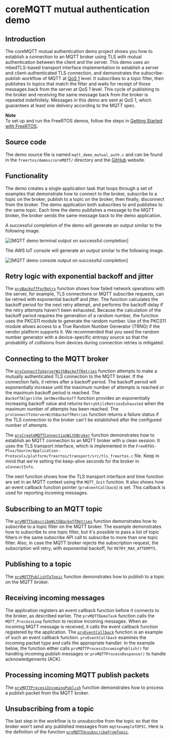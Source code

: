 # coreMQTT mutual authentication demo<a name="mqtt-demo-ma"></a>

## Introduction<a name="mqtt-demo-ma-introduction"></a>

The coreMQTT mutual authentication demo project shows you how to establish a connection to an MQTT broker using TLS with mutual authentication between the client and the server\. This demo uses an mbedTLS\-based transport interface implementation to establish a server and client\-authenticated TLS connection, and demonstrates the subscribe\-publish workflow of MQTT at [ QoS 1](http://docs.oasis-open.org/mqtt/mqtt/v3.1.1/errata01/os/mqtt-v3.1.1-errata01-os-complete.html#_Toc442180914) level\. It subscribes to a topic filter, then publishes to topics that match the filter and waits for receipt of those messages back from the server at QoS 1 level\. This cycle of publishing to the broker and receiving the same message back from the broker is repeated indefinitely\. Messages in this demo are sent at QoS 1, which guarantees at least one delivery according to the MQTT spec\.

**Note**  
To set up and run the FreeRTOS demos, follow the steps in [Getting Started with FreeRTOS](freertos-getting-started.md)\.

## Source code<a name="mqtt-demo-ma-source-code"></a>

The demo source file is named `mqtt_demo_mutual_auth.c` and can be found in the `freertos/demos/coreMQTT/` directory and the [GitHub](https://github.com/aws/amazon-freertos/blob/202012.00/demos/coreMQTT/mqtt_demo_mutual_auth.c) website\.

## Functionality<a name="mqtt-demo-ma-functionality"></a>

The demo creates a single application task that loops through a set of examples that demonstrate how to connect to the broker, subscribe to a topic on the broker, publish to a topic on the broker, then finally, disconnect from the broker\. The demo application both subscribes to and publishes to the same topic\. Each time the demo publishes a message to the MQTT broker, the broker sends the same message back to the demo application\.

A successful completion of the demo will generate an output similar to the following image\.

![\[MQTT demo terminal output on successful completion\]](http://docs.aws.amazon.com/freertos/latest/userguide/images/coremqtt-mad-output.png)

The AWS IoT console will generate an output similar to the following image\.

![\[MQTT demo console output on successful completion\]](http://docs.aws.amazon.com/freertos/latest/userguide/images/coremqtt-mad-console.png)

## Retry logic with exponential backoff and jitter<a name="mqtt-demo-ma-retry-logic"></a>

The [ `prvBackoffForRetry`](https://github.com/aws/amazon-freertos/blob/202012.00/demos/coreMQTT/mqtt_demo_mutual_auth.c#L652-L698) function shows how failed network operations with the server, for example, TLS connections or MQTT subscribe requests, can be retried with exponential backoff and jitter\. The function calculates the backoff period for the next retry attempt, and performs the backoff delay if the retry attempts haven't been exhausted\. Because the calculation of the backoff period requires the generation of a random number, the function uses the PKCS11 module to generate the random number\. Use of the PKCS11 module allows access to a True Random Number Generator \(TRNG\) if the vendor platform supports it\. We recommended that you seed the random number generator with a device\-specific entropy source so that the probability of collisions from devices during connection retries is mitigated\.

## Connecting to the MQTT broker<a name="mqtt-demo-ma-connecting"></a>

The [ `prvConnectToServerWithBackoffRetries`](https://github.com/aws/amazon-freertos/blob/202012.00/demos/coreMQTT/mqtt_demo_mutual_auth.c#L702-L764) function attempts to make a mutually authenticated TLS connection to the MQTT broker\. If the connection fails, it retries after a backoff period\. The backoff period will exponentially increase until the maximum number of attempts is reached or the maximum backoff period is reached\. The `BackoffAlgorithm_GetNextBackoff` function provides an exponentially increasing backoff value and returns `RetryUtilsRetriesExhausted` when the maximum number of attempts has been reached\. The `prvConnectToServerWithBackoffRetries` function returns a failure status if the TLS connection to the broker can't be established after the configured number of attempts\.

The [ `prvCreateMQTTConnectionWithBroker`](https://github.com/aws/amazon-freertos/blob/202012.00/demos/coreMQTT/mqtt_demo_mutual_auth.c#L767-L825) function demonstrates how to establish an MQTT connection to an MQTT broker with a clean session\. It uses the TLS transport interface, which is implemented in the `FreeRTOS-Plus/Source/Application-Protocols/platform/freertos/transport/src/tls_freertos.c` file\. Keep in mind that we're setting the keep\-alive seconds for the broker in `xConnectInfo`\.

The next function shows how the TLS transport interface and time function are set in an MQTT context using the `MQTT_Init` function\. It also shows how an event callback function pointer \(`prvEventCallback`\) is set\. This callback is used for reporting incoming messages\.

## Subscribing to an MQTT topic<a name="mqtt-demo-ma-subscribing"></a>

The [ `prvMQTTSubscribeWithBackoffRetries`](https://github.com/aws/amazon-freertos/blob/202012.00/demos/coreMQTT/mqtt_demo_mutual_auth.c#L848-L946) function demonstrates how to subscribe to a topic filter on the MQTT broker\. The example demonstrates how to subscribe to one topic filter, but it's possible to pass a list of topic filters in the same subscribe API call to subscribe to more than one topic filter\. Also, in case the MQTT broker rejects the subscription request, the subscription will retry, with exponential backoff, for `RETRY_MAX_ATTEMPTS`\.

## Publishing to a topic<a name="mqtt-demo-ma-publishing"></a>

The [ `prvMQTTPublishToTopic`](https://github.com/aws/amazon-freertos/blob/202012.00/demos/coreMQTT/mqtt_demo_mutual_auth.c#L949-L981) function demonstrates how to publish to a topic on the MQTT broker\. 

## Receiving incoming messages<a name="mqtt-demo-ma-receiving"></a>

The application registers an event callback function before it connects to the broker, as described earlier\. The `prvMQTTDemoTask` function calls the `MQTT_ProcessLoop` function to receive incoming messages\. When an incoming MQTT message is received, it calls the event callback function registered by the application\. The [ `prvEventCallback`](https://github.com/aws/amazon-freertos/blob/202012.00/demos/coreMQTT/mqtt_demo_mutual_auth.c#L1116-L1131) function is an example of such an event callback function\. `prvEventCallback` examines the incoming packet type and calls the appropriate handler\. In the example below, the function either calls `prvMQTTProcessIncomingPublish()` for handling incoming publish messages or `prvMQTTProcessResponse()` to handle acknowledgements \(ACK\)\.

## Processing incoming MQTT publish packets<a name="mqtt-demo-ma-processing"></a>

The [ `prvMQTTProcessIncomingPublish`](https://github.com/aws/amazon-freertos/blob/202012.00/demos/coreMQTT/mqtt_demo_mutual_auth.c#L1085-L1112) function demonstrates how to process a publish packet from the MQTT broker\. 

## Unsubscribing from a topic<a name="mqtt-demo-ma-unsubscribing"></a>

The last step in the workflow is to unsubscribe from the topic so that the broker won't send any published messages from `mqttexampleTOPIC`\. Here is the definition of the function [ `prvMQTTUnsubscribeFromTopic`](https://github.com/aws/amazon-freertos/blob/202012.00/demos/coreMQTT/mqtt_demo_mutual_auth.c#L984-L1020)\.